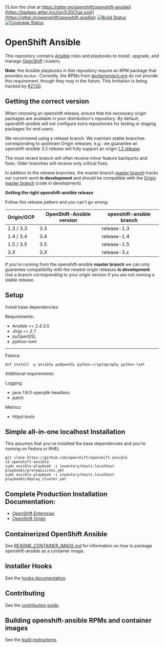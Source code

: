 [![Join the chat at https://gitter.im/openshift/openshift-ansible](https://badges.gitter.im/Join%20Chat.svg)](https://gitter.im/openshift/openshift-ansible) 
[![Build Status](https://travis-ci.org/openshift/openshift-ansible.svg?branch=master)](https://travis-ci.org/openshift/openshift-ansible)
[![Coverage Status](https://coveralls.io/repos/github/openshift/openshift-ansible/badge.svg?branch=master)](https://coveralls.io/github/openshift/openshift-ansible?branch=master)

# OpenShift Ansible

This repository contains [Ansible](https://www.ansible.com/) roles and
playbooks to install, upgrade, and manage
[OpenShift](https://www.openshift.com/) clusters.

**Note**: the Ansible playbooks in this repository require an RPM
package that provides `docker`. Currently, the RPMs from
[dockerproject.org](https://dockerproject.org/) do not provide this
requirement, though they may in the future. This limitation is being
tracked by
[#2720](https://github.com/openshift/openshift-ansible/issues/2720).

## Getting the correct version
When choosing an openshift release, ensure that the necessary origin packages
are available in your distribution's repository.  By default, openshift-ansible
will not configure extra repositories for testing or staging packages for
end users.

We recommend using a release branch. We maintain stable branches
corresponding to upstream Origin releases, e.g.: we guarantee an
openshift-ansible 3.2 release will fully support an origin
[1.2 release](https://github.com/openshift/openshift-ansible/tree/release-1.2).

The most recent branch will often receive minor feature backports and
fixes. Older branches will receive only critical fixes.

In addition to the release branches, the master branch
[master branch](https://github.com/openshift/openshift-ansible/tree/master)
tracks our current work **in development** and should be compatible
with the
[Origin master branch](https://github.com/openshift/origin/tree/master)
(code in development).



**Getting the right openshift-ansible release**

Follow this release pattern and you can't go wrong:

| Origin/OCP    | OpenShift-Ansible version | openshift-ansible branch |
| ------------- | ----------------- |----------------------------------|
| 1.3 / 3.3          | 3.3               | release-1.3 |
| 1.4 / 3.4          | 3.4               | release-1.4 |
| 1.5 / 3.5          | 3.5               | release-1.5 |
| 3.*X*         | 3.*X*             | release-3.x |

If you're running from the openshift-ansible **master branch** we can
only guarantee compatibility with the newest origin releases **in
development**. Use a branch corresponding to your origin version if
you are not running a stable release.


## Setup

Install base dependencies:

Requirements:

- Ansible >= 2.4.3.0
- Jinja >= 2.7
- pyOpenSSL
- python-lxml

----

Fedora:

```
dnf install -y ansible pyOpenSSL python-cryptography python-lxml
```

Additional requirements:

Logging:

- java-1.8.0-openjdk-headless
- patch

Metrics:

- httpd-tools

## Simple all-in-one localhost Installation
This assumes that you've installed the base dependencies and you're running on
Fedora or RHEL
```
git clone https://github.com/openshift/openshift-ansible
cd openshift-ansible
sudo ansible-playbook -i inventory/hosts.localhost playbooks/prerequisites.yml
sudo ansible-playbook -i inventory/hosts.localhost playbooks/deploy_cluster.yml
```

## Complete Production Installation Documentation:

- [OpenShift Enterprise](https://docs.openshift.com/enterprise/latest/install_config/install/advanced_install.html)
- [OpenShift Origin](https://docs.openshift.org/latest/install_config/install/advanced_install.html)

## Containerized OpenShift Ansible

See [README_CONTAINER_IMAGE.md](README_CONTAINER_IMAGE.md) for information on how to package openshift-ansible as a container image.

## Installer Hooks

See the [hooks documentation](HOOKS.md).

## Contributing

See the [contribution guide](CONTRIBUTING.md).

## Building openshift-ansible RPMs and container images

See the [build instructions](BUILD.md).
